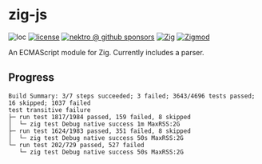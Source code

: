 # zig-js

![loc](https://sloc.xyz/github/nektro/zig-js)
[![license](https://img.shields.io/github/license/nektro/zig-js.svg)](https://github.com/nektro/zig-js/blob/master/LICENSE)
[![nektro @ github sponsors](https://img.shields.io/badge/sponsors-nektro-purple?logo=github)](https://github.com/sponsors/nektro)
[![Zig](https://img.shields.io/badge/Zig-0.14-f7a41d)](https://ziglang.org/)
[![Zigmod](https://img.shields.io/badge/Zigmod-latest-f7a41d)](https://github.com/nektro/zigmod)

An ECMAScript module for Zig. Currently includes a parser.

## Progress

```
Build Summary: 3/7 steps succeeded; 3 failed; 3643/4696 tests passed; 16 skipped; 1037 failed
test transitive failure
├─ run test 1817/1984 passed, 159 failed, 8 skipped
│  └─ zig test Debug native success 1m MaxRSS:2G
├─ run test 1624/1983 passed, 351 failed, 8 skipped
│  └─ zig test Debug native success 50s MaxRSS:2G
└─ run test 202/729 passed, 527 failed
   └─ zig test Debug native success 50s MaxRSS:2G
```

